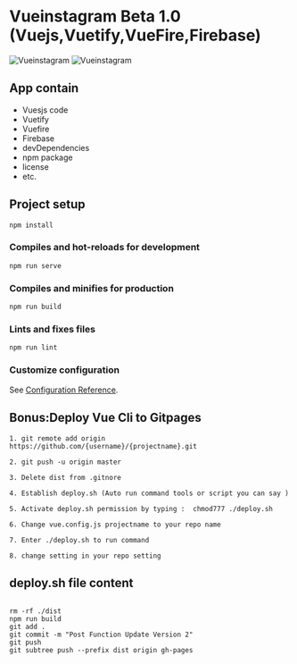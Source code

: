 # Vueinstagram Beta 1.0 (Vuejs,Vuetify,VueFire,Firebase)

<a><img src="https://i.morioh.com/cda6bed034.png"   alt="Vueinstagram"></a>
<a><img src="https://encrypted-tbn0.gstatic.com/images?q=tbn:ANd9GcTLk6TtoFJc59exCjPrqZ2EjvOTBzS5lXl7pmAcC2DXW6AcW_9x&s"   alt="Vueinstagram"></a>


## App contain

- Vuesjs code
- Vuetify
- Vuefire
- Firebase
- devDependencies
- npm package
- license
- etc.








## Project setup 
```
npm install
```

### Compiles and hot-reloads for development
```
npm run serve
```

### Compiles and minifies for production
```
npm run build
```

### Lints and fixes files
```
npm run lint
```

### Customize configuration
See [Configuration Reference](https://cli.vuejs.org/config/).




## Bonus:Deploy Vue Cli to Gitpages

```
1. git remote add origin https://github.com/{username}/{projectname}.git

2. git push -u origin master

3. Delete dist from .gitnore

4. Establish deploy.sh (Auto run command tools or script you can say )

5. Activate deploy.sh permission by typing :  chmod777 ./deploy.sh

6. Change vue.config.js projectname to your repo name

7. Enter ./deploy.sh to run command

8. change setting in your repo setting 
```


## deploy.sh file content 
```

rm -rf ./dist
npm run build
git add .
git commit -m "Post Function Update Version 2"
git push
git subtree push --prefix dist origin gh-pages



```
